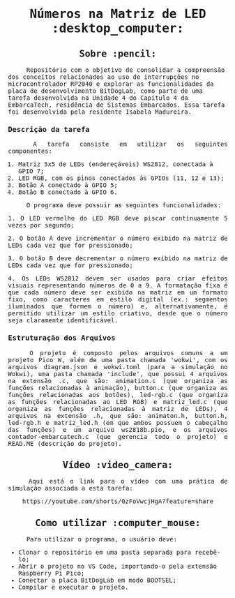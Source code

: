 <samp>
<h1 align="center"> Números na Matriz de LED :desktop_computer: </h1>
  
<h2 align="center"> Sobre :pencil: </h2>

<p> &emsp;&emsp;&emsp;&emsp; Repositório com o objetivo de consolidar a compreensão dos conceitos relacionados ao uso de interrupções no microcontrolador RP2040 e explorar as funcionalidades da placa de desenvolvimento BitDogLab, como parte de uma tarefa desenvolvida na Unidade 4 do Capítulo 4 da EmbarcaTech, residência de Sistemas Embarcados. Essa tarefa foi desenvolvida pela residente Isabela Madureira.

<h3> Descrição da tarefa </h3>

<p align="justify"> &emsp;&emsp;&emsp;&emsp; A tarefa consiste em utilizar os seguintes componentes:

  1. Matriz 5x5 de LEDs (endereçáveis) WS2812, conectada à GPIO 7;
  2. LED RGB, com os pinos conectados às GPIOs (11, 12 e 13);
  3. Botão A conectado à GPIO 5;
  4. Botão B conectado à GPIO 6.

 &emsp;&emsp;&emsp;&emsp; O programa deve possuir as seguintes funcionalidades:

<p align="justify">  1. O LED vermelho do LED RGB deve piscar continuamente 5 vezes por segundo; </p>
<p align="justify">  2. O botão A deve incrementar o número exibido na matriz de LEDs cada vez que for pressionado; </p>
<p align="justify">  3. O botão B deve decrementar o número exibido na matriz de LEDs cada vez que for pressionado; </p>
<p align="justify">  4. Os LEDs WS2812 devem ser usados para criar efeitos visuais representando números de 0 a 9. A formatação fixa é que cada número deve ser exibido na matriz em um formato fixo, como
caracteres em estilo digital (ex.: segmentos iluminados que formem o número) e, alternativamente, é permitido utilizar um estilo criativo, desde que o número seja claramente identificável. </p>

<h3> Estruturação dos Arquivos </h3>

<p align="justify"> &emsp;&emsp;&emsp;&emsp; O projeto é composto pelos arquivos comuns a um projeto Pico W, além de uma pasta chamada 'wokwi', com os arquivos diagram.json e wokwi.toml (para a simulação no Wokwi), uma pasta chamada 'include', que possui 4 arquivos na extensão .c, que são: animation.c (que organiza as funções relacionadas à animação), button.c (que organiza as funções relacionadas aos botões), led-rgb.c (que organiza as funções relacionadas ao LED RGB) e matriz_led.c (que organiza as funções relacionadas à matriz de LEDs), 4 arquivos na extensão .h, que são: animaton.h, button.h, led-rgb.h e matriz_led.h (em que ambos possuem o cabeçalho das funções) e um arquivo ws2818b.pio, e os arquivos contador-embarcatech.c (que gerencia todo o projeto) e READ.ME (descrição do projeto).

<h3></h3>
<h2 align="center"> Vídeo :video_camera: </h2>
<p align="justify"> &emsp;&emsp;&emsp;&emsp; Aqui está o link para o vídeo com uma prática de simulação associada a esta tarefa: </p>
<p align="center"> https://youtube.com/shorts/0zFoVwcjHgA?feature=share </p>

<h2></h2>
<h2 align="center"> Como utilizar :computer_mouse: </h2>

<p align="justify"> &emsp;&emsp;&emsp;&emsp; Para utilizar o programa, o usuário deve:

- Clonar o repositório em uma pasta separada para recebê-lo;
- Abrir o projeto no VS Code, importando-o pela extensão Raspberry Pi Pico;
- Conectar a placa BitDogLab em modo BOOTSEL;
- Compilar e executar o projeto.

</samp>
